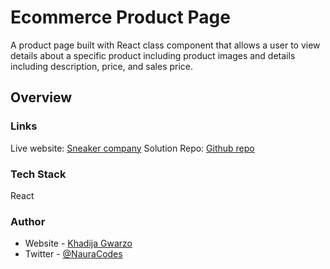 # Ecommerce Product Page

A product page built with React class component that allows a user to view details about a specific product including product images and details including description, price, and sales price.

## Overview

### Links

Live website: [Sneaker company]()
Solution Repo: [Github repo](https://github.com/naura1835/SCAMP-C6-Assessment)

### Tech Stack

React

### Author

- Website - [Khadija Gwarzo](https://www.khadijagwarzo.com)
- Twitter - [@NauraCodes](https://twitter.com/NauraCodes)
